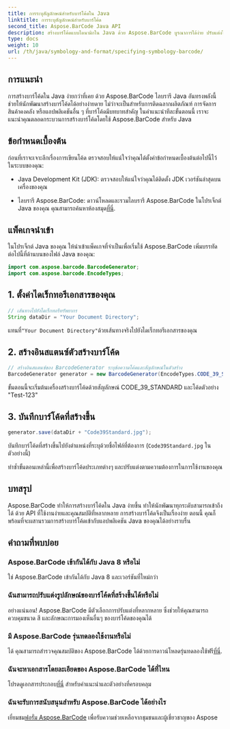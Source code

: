 ```yaml
---
title: การระบุสัญลักษณ์สำหรับบาร์โค้ดใน Java
linktitle: การระบุสัญลักษณ์สำหรับบาร์โค้ด
second_title: Aspose.BarCode Java API
description: สร้างบาร์โค้ดแบบไดนามิกใน Java ด้วย Aspose.BarCode บูรณาการได้ง่าย ปรับแต่งได้หลากหลาย และคุณสมบัติที่มีประสิทธิภาพสำหรับทุกความต้องการด้านบาร์โค้ดของคุณ
type: docs
weight: 10
url: /th/java/symbology-and-format/specifying-symbology-barcode/
---
```


## การแนะนำ

การสร้างบาร์โค้ดใน Java ง่ายกว่าที่เคย ด้วย Aspose.BarCode ไลบรารี Java อันทรงพลังนี้ช่วยให้นักพัฒนาสร้างบาร์โค้ดได้อย่างง่ายดาย ไม่ว่าจะเป็นสำหรับการติดฉลากผลิตภัณฑ์ การจัดการสินค้าคงคลัง หรือแอปพลิเคชันอื่น ๆ ที่บาร์โค้ดมีบทบาทสำคัญ ในคำแนะนำทีละขั้นตอนนี้ เราจะแนะนำคุณตลอดกระบวนการสร้างบาร์โค้ดโดยใช้ Aspose.BarCode สำหรับ Java

## ข้อกำหนดเบื้องต้น

ก่อนที่เราจะเจาะลึกเรื่องการเขียนโค้ด ตรวจสอบให้แน่ใจว่าคุณได้ตั้งค่าข้อกำหนดเบื้องต้นต่อไปนี้ไว้ในระบบของคุณ:

- Java Development Kit (JDK): ตรวจสอบให้แน่ใจว่าคุณได้ติดตั้ง JDK เวอร์ชันล่าสุดบนเครื่องของคุณ

-  ไลบรารี Aspose.BarCode: ดาวน์โหลดและรวมไลบรารี Aspose.BarCode ในโปรเจ็กต์ Java ของคุณ คุณสามารถค้นหาห้องสมุด[ที่นี่](https://releases.aspose.com/barcode/java/).

## แพ็คเกจนำเข้า

ในโปรเจ็กต์ Java ของคุณ ให้นำเข้าแพ็คเกจที่จำเป็นเพื่อเริ่มใช้ Aspose.BarCode เพิ่มบรรทัดต่อไปนี้ที่ด้านบนของไฟล์ Java ของคุณ:

```java
import com.aspose.barcode.BarcodeGenerator;
import com.aspose.barcode.EncodeTypes;
```

## 1. ตั้งค่าไดเร็กทอรีเอกสารของคุณ

```java
// เส้นทางไปยังไดเร็กทอรีทรัพยากร
String dataDir = "Your Document Directory";
```

 แทนที่`"Your Document Directory"`ด้วยเส้นทางจริงไปยังไดเร็กทอรีเอกสารของคุณ

## 2. สร้างอินสแตนซ์ตัวสร้างบาร์โค้ด

```java
// สร้างอินสแตนซ์ของ BarcodeGenerator ระบุข้อความโค้ดและสัญลักษณ์ในตัวสร้าง
BarcodeGenerator generator = new BarcodeGenerator(EncodeTypes.CODE_39_STANDARD, "Test-123");
```

ขั้นตอนนี้จะเริ่มต้นเครื่องสร้างบาร์โค้ดด้วยสัญลักษณ์ CODE_39_STANDARD และโค้ดตัวอย่าง "Test-123"

## 3. บันทึกบาร์โค้ดที่สร้างขึ้น

```java
generator.save(dataDir + "Code39Standard.jpg");
```

บันทึกบาร์โค้ดที่สร้างขึ้นไปยังตำแหน่งที่ระบุด้วยชื่อไฟล์ที่ต้องการ (`Code39Standard.jpg` ในตัวอย่างนี้)

ทำซ้ำขั้นตอนเหล่านี้เพื่อสร้างบาร์โค้ดประเภทต่างๆ และปรับแต่งตามความต้องการในการใช้งานของคุณ

## บทสรุป

Aspose.BarCode ทำให้การสร้างบาร์โค้ดใน Java ง่ายขึ้น ทำให้นักพัฒนาทุกระดับสามารถเข้าถึงได้ ด้วย API ที่ใช้งานง่ายและคุณสมบัติที่หลากหลาย การสร้างบาร์โค้ดจึงเป็นเรื่องง่าย ตอนนี้ คุณก็พร้อมที่จะผสานรวมการสร้างบาร์โค้ดเข้ากับแอปพลิเคชัน Java ของคุณได้อย่างราบรื่น

## คำถามที่พบบ่อย

### Aspose.BarCode เข้ากันได้กับ Java 8 หรือไม่
ใช่ Aspose.BarCode เข้ากันได้กับ Java 8 และเวอร์ชันที่ใหม่กว่า

### ฉันสามารถปรับแต่งรูปลักษณ์ของบาร์โค้ดที่สร้างขึ้นได้หรือไม่
อย่างแน่นอน! Aspose.BarCode มีตัวเลือกการปรับแต่งที่หลากหลาย ซึ่งช่วยให้คุณสามารถควบคุมขนาด สี และลักษณะการมองเห็นอื่นๆ ของบาร์โค้ดของคุณได้

### มี Aspose.BarCode รุ่นทดลองใช้งานหรือไม่
 ได้ คุณสามารถสำรวจคุณสมบัติของ Aspose.BarCode ได้ด้วยการดาวน์โหลดรุ่นทดลองใช้ฟรี[ที่นี่](https://releases.aspose.com/).

### ฉันจะหาเอกสารโดยละเอียดของ Aspose.BarCode ได้ที่ไหน
 โปรดดูเอกสารประกอบ[ที่นี่](https://reference.aspose.com/barcode/java/) สำหรับคำแนะนำและตัวอย่างที่ครอบคลุม

### ฉันจะรับการสนับสนุนสำหรับ Aspose.BarCode ได้อย่างไร
 เยี่ยมชม[ฟอรั่ม Aspose.BarCode](https://forum.aspose.com/c/barcode/13) เพื่อรับความช่วยเหลือจากชุมชนและผู้เชี่ยวชาญของ Aspose
